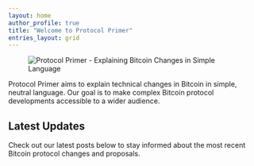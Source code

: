 ```yaml
---
layout: home
author_profile: true
title: "Welcome to Protocol Primer"
entries_layout: grid
---
```


<figure class="align-center">
  <img src="{{ '/assets/images/pages/home/homepage-banner.jpg' | relative_url }}" alt="Protocol Primer - Explaining Bitcoin Changes in Simple Language">
</figure>

Protocol Primer aims to explain technical changes in Bitcoin in simple, neutral language. Our goal is to make complex Bitcoin protocol developments accessible to a wider audience.

## Latest Updates

Check out our latest posts below to stay informed about the most recent Bitcoin protocol changes and proposals. 